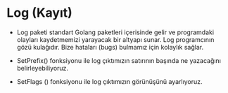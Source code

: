 # Log (Kayıt)

+ Log paketi standart Golang paketleri içerisinde gelir ve programdaki olayları kaydetmemizi yarayacak bir altyapı sunar. Log programcının gözü kulağıdır. Bize hataları (bugs) bulmamız için kolaylık sağlar. 

+ SetPrefix() fonksiyonu ile log çıktımızın satırının başında ne yazacağını belirleyebiliyoruz.
+ SetFlags () fonksiyonu ile log çıktımızın görünüşünü ayarlıyoruz. 
